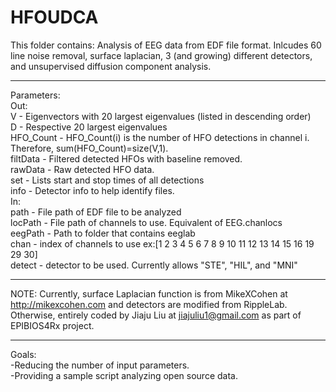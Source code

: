 # HFOUDCA

This folder contains:
Analysis of EEG data from EDF file format. Inlcudes 60 line noise removal,
surface laplacian, 3 (and growing) different detectors, and unsupervised
diffusion component analysis.

--------------------------------------------------------------------------
Parameters: <br />
Out: <br />
V - Eigenvectors with 20 largest eigenvalues (listed in descending order) <br />
D - Respective 20 largest eigenvalues <br />
HFO_Count - HFO_Count(i) is the number of HFO detections in channel i. Therefore, sum(HFO_Count)=size(V,1). <br />
filtData - Filtered detected HFOs with baseline removed. <br />
rawData - Raw detected HFO data. <br />
set - Lists start and stop times of all detections <br />
info - Detector info to help identify files. <br />
In: <br />
path - File path of EDF file to be analyzed <br />
locPath - File path of channels to use. Equivalent of EEG.chanlocs <br />
eegPath - Path to folder that contains eeglab <br />
chan - index of channels to use ex:[1 2 3 4 5 6 7 8 9 10 11 12 13 14 15 16 19 29 30] <br />
detect - detector to be used. Currently allows "STE", "HIL", and "MNI" <br />

--------------------------------------------------------------------------
NOTE: Currently, surface Laplacian function is from MikeXCohen at
http://mikexcohen.com and detectors are modified from RippleLab.
Otherwise, entirely coded by Jiaju Liu at jiajuliu1@gmail.com as part of
EPIBIOS4Rx project.

--------------------------------------------------------------------------
Goals: <br />
-Reducing the number of input parameters. <br />
-Providing a sample script analyzing open source data.
